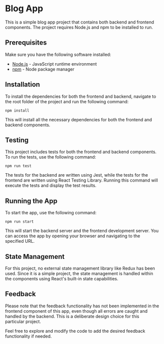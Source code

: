 # Blog App

This is a simple blog app project that contains both backend and frontend components. The project requires Node.js and npm to be installed to run.

## Prerequisites

Make sure you have the following software installed:

- [Node.js](https://nodejs.org) - JavaScript runtime environment
- [npm](https://www.npmjs.com) - Node package manager

## Installation

To install the dependencies for both the frontend and backend, navigate to the root folder of the project and run the following command:

`npm install`

This will install all the necessary dependencies for both the frontend and backend components.

## Testing

This project includes tests for both the frontend and backend components. To run the tests, use the following command:

`npm run test`

The tests for the backend are written using Jest, while the tests for the frontend are written using React Testing Library. Running this command will execute the tests and display the test results.

## Running the App

To start the app, use the following command:

`npm run start`

This will start the backend server and the frontend development server. You can access the app by opening your browser and navigating to the specified URL.

## State Management

For this project, no external state management library like Redux has been used. Since it is a simple project, the state management is handled within the components using React's built-in state capabilities.

## Feedback

Please note that the feedback functionality has not been implemented in the frontend component of this app, even though all errors are caught and handled by the backend. This is a deliberate design choice for this particular project.

Feel free to explore and modify the code to add the desired feedback functionality if needed.
